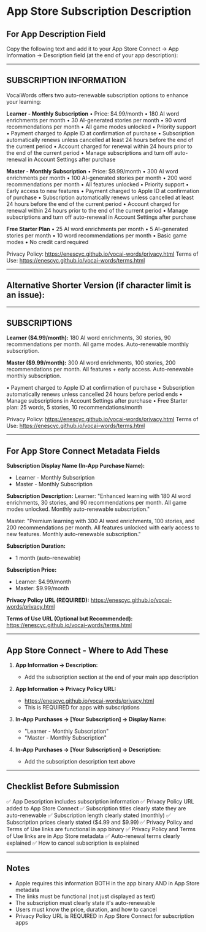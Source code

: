 # App Store Subscription Description

## For App Description Field

Copy the following text and add it to your App Store Connect → App Information → Description field (at the end of your app description):

---

## SUBSCRIPTION INFORMATION

VocaiWords offers two auto-renewable subscription options to enhance your learning:

**Learner - Monthly Subscription**
• Price: $4.99/month
• 180 AI word enrichments per month
• 30 AI-generated stories per month
• 90 word recommendations per month
• All game modes unlocked
• Priority support
• Payment charged to Apple ID at confirmation of purchase
• Subscription automatically renews unless cancelled at least 24 hours before the end of the current period
• Account charged for renewal within 24 hours prior to the end of the current period
• Manage subscriptions and turn off auto-renewal in Account Settings after purchase

**Master - Monthly Subscription**
• Price: $9.99/month
• 300 AI word enrichments per month
• 100 AI-generated stories per month
• 200 word recommendations per month
• All features unlocked
• Priority support
• Early access to new features
• Payment charged to Apple ID at confirmation of purchase
• Subscription automatically renews unless cancelled at least 24 hours before the end of the current period
• Account charged for renewal within 24 hours prior to the end of the current period
• Manage subscriptions and turn off auto-renewal in Account Settings after purchase

**Free Starter Plan**
• 25 AI word enrichments per month
• 5 AI-generated stories per month
• 10 word recommendations per month
• Basic game modes
• No credit card required

Privacy Policy: https://enescyc.github.io/vocai-words/privacy.html
Terms of Use: https://enescyc.github.io/vocai-words/terms.html

---

## Alternative Shorter Version (if character limit is an issue):

---

## SUBSCRIPTIONS

**Learner ($4.99/month):** 180 AI word enrichments, 30 stories, 90 recommendations per month. All game modes. Auto-renewable monthly subscription.

**Master ($9.99/month):** 300 AI word enrichments, 100 stories, 200 recommendations per month. All features + early access. Auto-renewable monthly subscription.

• Payment charged to Apple ID at confirmation of purchase
• Subscription automatically renews unless cancelled 24 hours before period ends
• Manage subscriptions in Account Settings after purchase
• Free Starter plan: 25 words, 5 stories, 10 recommendations/month

Privacy Policy: https://enescyc.github.io/vocai-words/privacy.html
Terms of Use: https://enescyc.github.io/vocai-words/terms.html

---

## For App Store Connect Metadata Fields

**Subscription Display Name (In-App Purchase Name):**
- Learner - Monthly Subscription
- Master - Monthly Subscription

**Subscription Description:**
Learner:
"Enhanced learning with 180 AI word enrichments, 30 stories, and 90 recommendations per month. All game modes unlocked. Monthly auto-renewable subscription."

Master:
"Premium learning with 300 AI word enrichments, 100 stories, and 200 recommendations per month. All features unlocked with early access to new features. Monthly auto-renewable subscription."

**Subscription Duration:**
- 1 month (auto-renewable)

**Subscription Price:**
- Learner: $4.99/month
- Master: $9.99/month

**Privacy Policy URL (REQUIRED):**
https://enescyc.github.io/vocai-words/privacy.html

**Terms of Use URL (Optional but Recommended):**
https://enescyc.github.io/vocai-words/terms.html

---

## App Store Connect - Where to Add These

1. **App Information → Description:**
   - Add the subscription section at the end of your main app description

2. **App Information → Privacy Policy URL:**
   - https://enescyc.github.io/vocai-words/privacy.html
   - This is REQUIRED for apps with subscriptions

3. **In-App Purchases → [Your Subscription] → Display Name:**
   - "Learner - Monthly Subscription"
   - "Master - Monthly Subscription"

4. **In-App Purchases → [Your Subscription] → Description:**
   - Add the subscription description text above

---

## Checklist Before Submission

✅ App Description includes subscription information
✅ Privacy Policy URL added to App Store Connect
✅ Subscription titles clearly state they are auto-renewable
✅ Subscription length clearly stated (monthly)
✅ Subscription prices clearly stated ($4.99 and $9.99)
✅ Privacy Policy and Terms of Use links are functional in app binary
✅ Privacy Policy and Terms of Use links are in App Store metadata
✅ Auto-renewal terms clearly explained
✅ How to cancel subscription is explained

---

## Notes

- Apple requires this information BOTH in the app binary AND in App Store metadata
- The links must be functional (not just displayed as text)
- The subscription must clearly state it's auto-renewable
- Users must know the price, duration, and how to cancel
- Privacy Policy URL is REQUIRED in App Store Connect for subscription apps
